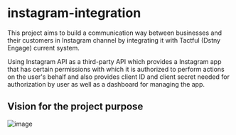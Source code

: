 # instagram-integration
This project aims to build a communication way between businesses and their customers in Instagram channel by integrating it with Tactful (Dstny Engage) current system.

Using Instagram API as a third-party API which provides a Instagram app that has certain permissions with which it is authorized to perform actions on the user's behalf 
and also provides client ID and client secret needed for authorization by user as well as a dashboard for managing the app.

## Vision for the project purpose
![image](https://github.com/tactful-ai/linkedin-inetgration/assets/77215230/5dd50f4a-234c-40a3-8b0f-c9e84f10c11c)



